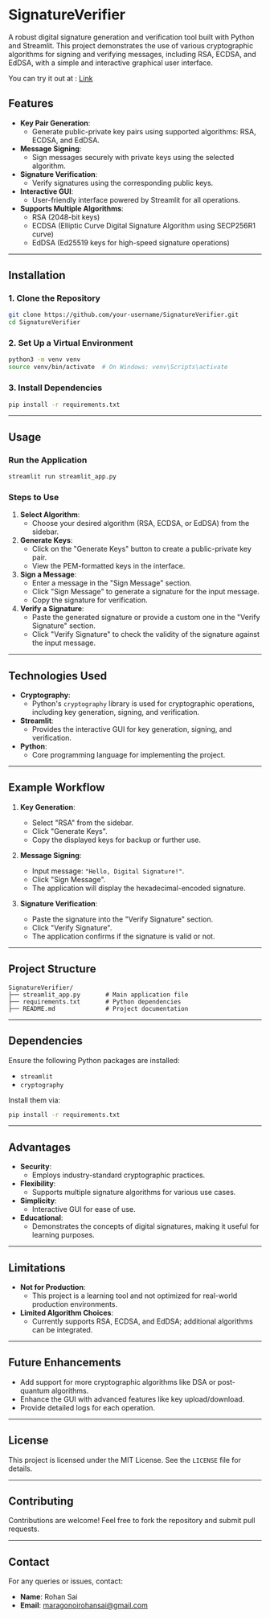 
# **SignatureVerifier**

A robust digital signature generation and verification tool built with Python and Streamlit. This project demonstrates the use of various cryptographic algorithms for signing and verifying messages, including RSA, ECDSA, and EdDSA, with a simple and interactive graphical user interface.

You can try it out at : [Link](https://signatureverifier.streamlit.app/)

## **Features**
- **Key Pair Generation**:
  - Generate public-private key pairs using supported algorithms: RSA, ECDSA, and EdDSA.
- **Message Signing**:
  - Sign messages securely with private keys using the selected algorithm.
- **Signature Verification**:
  - Verify signatures using the corresponding public keys.
- **Interactive GUI**:
  - User-friendly interface powered by Streamlit for all operations.
- **Supports Multiple Algorithms**:
  - RSA (2048-bit keys)
  - ECDSA (Elliptic Curve Digital Signature Algorithm using SECP256R1 curve)
  - EdDSA (Ed25519 keys for high-speed signature operations)

---

## **Installation**

### **1. Clone the Repository**
```bash
git clone https://github.com/your-username/SignatureVerifier.git
cd SignatureVerifier
```

### **2. Set Up a Virtual Environment**
```bash
python3 -m venv venv
source venv/bin/activate  # On Windows: venv\Scripts\activate
```

### **3. Install Dependencies**
```bash
pip install -r requirements.txt
```

---

## **Usage**

### **Run the Application**
```bash
streamlit run streamlit_app.py
```

### **Steps to Use**
1. **Select Algorithm**:
   - Choose your desired algorithm (RSA, ECDSA, or EdDSA) from the sidebar.
2. **Generate Keys**:
   - Click on the "Generate Keys" button to create a public-private key pair.
   - View the PEM-formatted keys in the interface.
3. **Sign a Message**:
   - Enter a message in the "Sign Message" section.
   - Click "Sign Message" to generate a signature for the input message.
   - Copy the signature for verification.
4. **Verify a Signature**:
   - Paste the generated signature or provide a custom one in the "Verify Signature" section.
   - Click "Verify Signature" to check the validity of the signature against the input message.

---

## **Technologies Used**
- **Cryptography**:
  - Python's `cryptography` library is used for cryptographic operations, including key generation, signing, and verification.
- **Streamlit**:
  - Provides the interactive GUI for key generation, signing, and verification.
- **Python**:
  - Core programming language for implementing the project.

---

## **Example Workflow**

1. **Key Generation**:
   - Select "RSA" from the sidebar.
   - Click "Generate Keys".
   - Copy the displayed keys for backup or further use.

2. **Message Signing**:
   - Input message: `"Hello, Digital Signature!"`.
   - Click "Sign Message".
   - The application will display the hexadecimal-encoded signature.

3. **Signature Verification**:
   - Paste the signature into the "Verify Signature" section.
   - Click "Verify Signature".
   - The application confirms if the signature is valid or not.

---

## **Project Structure**

```
SignatureVerifier/
├── streamlit_app.py       # Main application file
├── requirements.txt       # Python dependencies
├── README.md              # Project documentation
```

---

## **Dependencies**
Ensure the following Python packages are installed:
- `streamlit`
- `cryptography`

Install them via:
```bash
pip install -r requirements.txt
```

---

## **Advantages**
- **Security**:
  - Employs industry-standard cryptographic practices.
- **Flexibility**:
  - Supports multiple signature algorithms for various use cases.
- **Simplicity**:
  - Interactive GUI for ease of use.
- **Educational**:
  - Demonstrates the concepts of digital signatures, making it useful for learning purposes.

---

## **Limitations**
- **Not for Production**:
  - This project is a learning tool and not optimized for real-world production environments.
- **Limited Algorithm Choices**:
  - Currently supports RSA, ECDSA, and EdDSA; additional algorithms can be integrated.

---

## **Future Enhancements**
- Add support for more cryptographic algorithms like DSA or post-quantum algorithms.
- Enhance the GUI with advanced features like key upload/download.
- Provide detailed logs for each operation.

---

## **License**
This project is licensed under the MIT License. See the `LICENSE` file for details.

---

## **Contributing**
Contributions are welcome! Feel free to fork the repository and submit pull requests.

---

## **Contact**
For any queries or issues, contact:
- **Name**: Rohan Sai
- **Email**: maragonoirohansai@gmail.com

